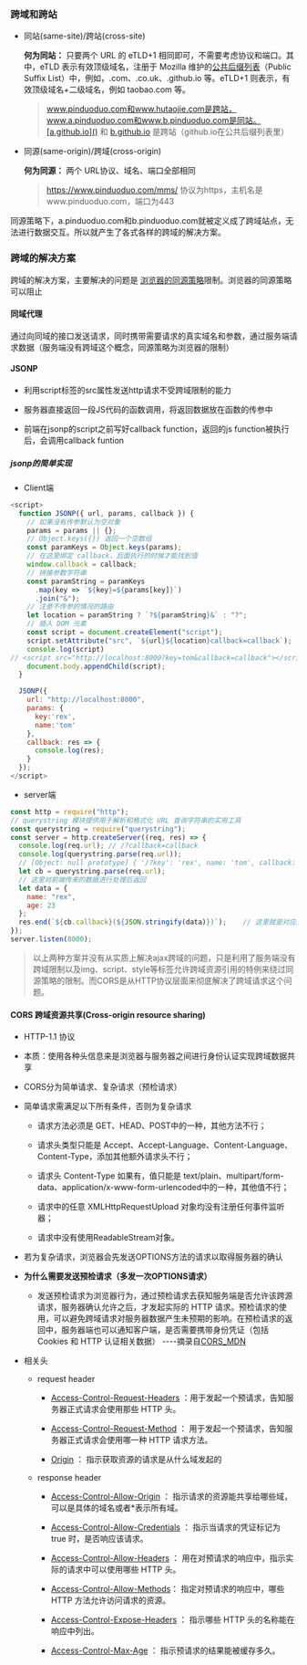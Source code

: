 ### 跨域和跨站

- 同站(same-site)/跨站(cross-site)

  **何为同站：** 只要两个 URL 的 eTLD+1 相同即可，不需要考虑协议和端口。其中，eTLD 表示有效顶级域名，注册于 Mozilla 维护的[公共后缀列表](https://publicsuffix.org/list/public_suffix_list.dat)（Public Suffix List）中，例如，.com、.co.uk、.github.io 等。eTLD+1 则表示，有效顶级域名+二级域名，例如 taobao.com 等。

  > www.pinduoduo.com和www.hutaojie.com是跨站，www.a.pinduoduo.com和www.b.pinduoduo.com是同站。[a.github.io]() 和 [b.github.io]() 是跨站（github.io在公共后缀列表里）

- 同源(same-origin)/跨域(cross-origin)

  **何为同源：** 两个 URL协议、域名、端口全部相同

  > https://www.pinduoduo.com/mms/ 协议为https，主机名是www.pinduoduo.com，端口为443

同源策略下，a.pinduoduo.com和b.pinduoduo.com就被定义成了跨域站点，无法进行数据交互。所以就产生了各式各样的跨域的解决方案。

### 跨域的解决方案

跨域的解决方案，主要解决的问题是 [浏览器的同源策略](https://developer.mozilla.org/zh-CN/docs/Web/Security/Same-origin_policy)限制。浏览器的同源策略可以阻止

#### 同域代理

通过向同域的接口发送请求，同时携带需要请求的真实域名和参数，通过服务端请求数据（服务端没有跨域这个概念，同源策略为浏览器的限制）

#### JSONP

- 利用script标签的src属性发送http请求不受跨域限制的能力

- 服务器直接返回一段JS代码的函数调用，将返回数据放在函数的传参中

- 前端在jsonp的script之前写好callback function，返回的js function被执行后，会调用callback funtion

##### jsonp的简单实现

- Client端

```javascript
<script>
  function JSONP({ url, params, callback }) {
    // 如果没有传参默认为空对象
    params = params || {};
    // Object.keys({}) 返回一个空数组
    const paramKeys = Object.keys(params);
    // 在这里绑定 callback，后面执行的时候才能找到值
    window.callback = callback;
    // 拼接参数字符串
    const paramString = paramKeys
      .map(key => `${key}=${params[key]}`)
      .join("&");
    // 注意不传参的情况的路由
    let location = paramString ? `?${paramString}&` : "?";
    // 插入 DOM 元素
    const script = document.createElement("script");
    script.setAttribute("src", `${url}${location}callback=callback`);
    console.log(script) 
// <script src="http://localhost:8000?key=tom&callback=callback"></script>
    document.body.appendChild(script);
  }

  JSONP({
    url: "http://localhost:8000",
    params: {
      key:'rex',
      name:'tom'
    },
    callback: res => {
      console.log(res);
    }
  });
</script>
```

- server端

```javascript
const http = require("http");
// querystring 模块提供用于解析和格式化 URL 查询字符串的实用工具
const querystring = require("querystring");
const server = http.createServer((req, res) => {
  console.log(req.url); // /?callback=callback
  console.log(querystring.parse(req.url));
  // [Object: null prototype] { '/?key': 'rex', name: 'tom', callback: 'callback' }
  let cb = querystring.parse(req.url);
  // 这里对前端传来的数据进行处理后返回
  let data = {
    name: "rex",
    age: 23
  };
  res.end(`${cb.callback}(${JSON.stringify(data)})`);    // 这里就是对应上面的 window.callback = callback;
});
server.listen(8000);
```

> 以上两种方案并没有从实质上解决ajax跨域的问题，只是利用了服务端没有跨域限制以及img、script、style等标签允许跨域资源引用的特例来绕过同源策略的限制。而CORS是从HTTP协议层面来彻底解决了跨域请求这个问题。

#### CORS 跨域资源共享(Cross-origin resource sharing)

- HTTP-1.1 协议

- 本质：使用各种头信息来是浏览器与服务器之间进行身份认证实现跨域数据共享

- CORS分为简单请求、复杂请求（预检请求）

- 简单请求需满足以下所有条件，否则为复杂请求

  - 请求方法必须是 GET、HEAD、POST中的一种，其他方法不行；

  - 请求头类型只能是 Accept、Accept-Language、Content-Language、Content-Type，添加其他额外请求头不行；

  - 请求头 Content-Type 如果有，值只能是 text/plain、multipart/form-data、application/x-www-form-urlencoded中的一种，其他值不行；

  - 请求中的任意 XMLHttpRequestUpload 对象均没有注册任何事件监听器；

  - 请求中没有使用ReadableStream对象。

- 若为复杂请求，浏览器会先发送OPTIONS方法的请求以取得服务器的确认

- **为什么需要发送预检请求（多发一次OPTIONS请求）**
  - 发送预检请求为浏览器行为，通过预检请求去获知服务端是否允许该跨源请求，服务器确认允许之后，才发起实际的 HTTP 请求。预检请求的使用，可以避免跨域请求对服务器数据产生未预期的影响。在预检请求的返回中，服务器端也可以通知客户端，是否需要携带身份凭证（包括 Cookies 和 HTTP 认证相关数据）    ----摘录自[CORS_MDN](https://developer.mozilla.org/zh-CN/docs/Web/HTTP/CORS#)

- 相关头

  - request header

    - [Access-Control-Request-Headers](https://link.zhihu.com/?target=https%3A//developer.mozilla.org/zh-CN/docs/Web/HTTP/Headers/Access-Control-Request-Headers) ：用于发起一个预请求，告知服务器正式请求会使用那些 HTTP 头。

    - [Access-Control-Request-Method](https://link.zhihu.com/?target=https%3A//developer.mozilla.org/zh-CN/docs/Web/HTTP/Headers/Access-Control-Request-Method) ： 用于发起一个预请求，告知服务器正式请求会使用哪一种 HTTP 请求方法。

    - [Origin](https://link.zhihu.com/?target=https%3A//developer.mozilla.org/zh-CN/docs/Web/HTTP/Headers/Origin) ： 指示获取资源的请求是从什么域发起的

  - response header

    - [Access-Control-Allow-Origin](https://link.zhihu.com/?target=https%3A//developer.mozilla.org/zh-CN/docs/Web/HTTP/Headers/Access-Control-Allow-Origin) ： 指示请求的资源能共享给哪些域，可以是具体的域名或者*表示所有域。

    - [Access-Control-Allow-Credentials](https://link.zhihu.com/?target=https%3A//developer.mozilla.org/zh-CN/docs/Web/HTTP/Headers/Access-Control-Allow-Credentials) ： 指示当请求的凭证标记为 true 时，是否响应该请求。

    - [Access-Control-Allow-Headers](https://link.zhihu.com/?target=https%3A//developer.mozilla.org/zh-CN/docs/Web/HTTP/Headers/Access-Control-Allow-Headers) ： 用在对预请求的响应中，指示实际的请求中可以使用哪些 HTTP 头。

    - [Access-Control-Allow-Methods](https://link.zhihu.com/?target=https%3A//developer.mozilla.org/zh-CN/docs/Web/HTTP/Headers/Access-Control-Allow-Methods)： 指定对预请求的响应中，哪些 HTTP 方法允许访问请求的资源。

    - [Access-Control-Expose-Headers](https://link.zhihu.com/?target=https%3A//developer.mozilla.org/zh-CN/docs/Web/HTTP/Headers/Access-Control-Expose-Headers) ： 指示哪些 HTTP 头的名称能在响应中列出。

    - [Access-Control-Max-Age](https://link.zhihu.com/?target=https%3A//developer.mozilla.org/zh-CN/docs/Web/HTTP/Headers/Access-Control-Max-Age) ： 指示预请求的结果能被缓存多久。
